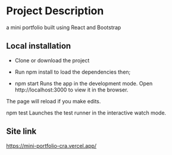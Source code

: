 # Project Description
a mini portfolio built using React and Bootstrap 

## Local installation
- Clone or download the project

- Run npm install to load the dependencies then;

- npm start Runs the app in the development mode.
Open http://localhost:3000 to view it in the browser.

The page will reload if you make edits.

npm test
Launches the test runner in the interactive watch mode.

## Site link
https://mini-portfolio-cra.vercel.app/

